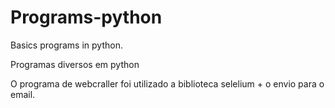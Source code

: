 # Programs-python
Basics programs in python.

Programas diversos em python

O programa de webcraller foi utilizado a biblioteca selelium + o envio para o email.
